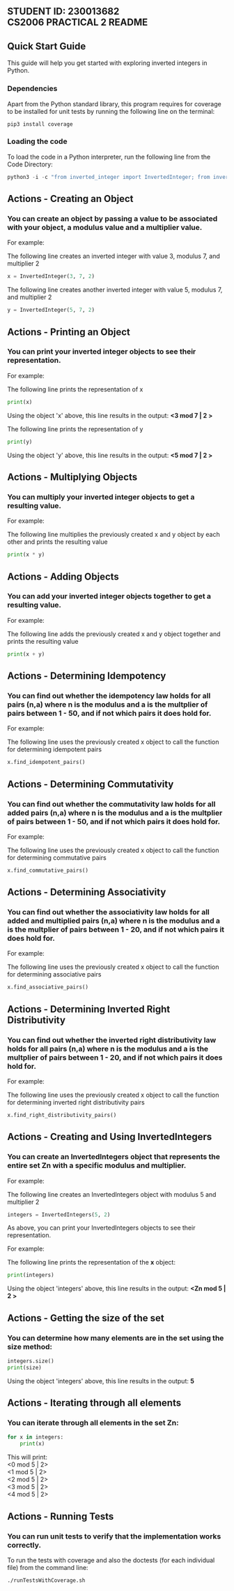 STUDENT ID: 230013682  
CS2006 PRACTICAL 2 README
---------------------------

## Quick Start Guide

This guide will help you get started with exploring inverted integers in Python.

### Dependencies

Apart from the Python standard library, this program requires for coverage to be installed for unit tests by running the following line on the terminal:
```
pip3 install coverage
```

### Loading the code

To load the code in a Python interpreter, run the following line from the Code Directory:

```python
python3 -i -c "from inverted_integer import InvertedInteger; from inverted_integers import InvertedIntegers; print('Python interpreter started with InvertedInteger and InvertedIntegers imported.')"
```

## Actions - Creating an Object
### You can create an object by passing a value to be associated with your object, a modulus value and a multiplier value.

For example:

The following line creates an inverted integer with value 3, modulus 7, and multiplier 2
```python
x = InvertedInteger(3, 7, 2)
```

The following line creates another inverted integer with value 5, modulus 7, and multiplier 2
```python
y = InvertedInteger(5, 7, 2)
```
## Actions - Printing an Object
### You can print your inverted integer objects to see their representation.

For example:

The following line prints the representation of x
```python
print(x) 
```
Using the object 'x' above, this line results in the output: **<3 mod 7 | 2 >**

The following line prints the representation of y
```python
print(y)  
```
Using the object 'y' above, this line results in the output: **<5 mod 7 | 2 >**

## Actions - Multiplying Objects
### You can multiply your inverted integer objects to get a resulting value.

For example:

The following line multiplies the previously created x and y object by each other and prints the resulting value
```python
print(x * y)
```

## Actions - Adding Objects
### You can add your inverted integer objects together to get a resulting value.

For example:

The following line adds the previously created x and y object together and prints the resulting value
```python
print(x + y)
```

## Actions - Determining Idempotency
### You can find out whether the idempotency law holds for all pairs (n,a) where n is the modulus and a is the multplier of pairs between 1 - 50, and if not which pairs it **does** hold for.

For example: 

The following line uses the previously created x object to call the function for determining idempotent pairs
```python
x.find_idempotent_pairs()
```


## Actions - Determining Commutativity
### You can find out whether the commutativity law holds for all added pairs (n,a) where n is the modulus and a is the multplier of pairs between 1 - 50, and if not which pairs it **does** hold for.

For example: 

The following line uses the previously created x object to call the function for determining commutative pairs
```python
x.find_commutative_pairs()
```


## Actions - Determining Associativity
### You can find out whether the associativity law holds for all added and multiplied pairs (n,a) where n is the modulus and a is the multplier of pairs between 1 - 20, and if not which pairs it **does** hold for.

For example: 

The following line uses the previously created x object to call the function for determining associative pairs
```python
x.find_associative_pairs()
```

## Actions - Determining Inverted Right Distributivity
### You can find out whether the inverted right distributivity law holds for all pairs (n,a) where n is the modulus and a is the multplier of pairs between 1 - 20, and if not which pairs it **does** hold for.

For example: 

The following line uses the previously created x object to call the function for determining inverted right distributivity pairs
```python
x.find_right_distributivity_pairs()
```

## Actions - Creating and Using InvertedIntegers
### You can create an InvertedIntegers object that represents the entire set Zn with a specific modulus and multiplier.

For example:

The following line creates an InvertedIntegers object with modulus 5 and multiplier 2
```python
integers = InvertedIntegers(5, 2)
```
As above, you can print your InvertedIntegers objects to see their representation.

For example:

The following line prints the representation of the **x** object:
```python
print(integers)
```
Using the object 'integers' above, this line results in the output: **<Zn mod 5 | 2 >**

## Actions - Getting the size of the set
### You can determine how many elements are in the set using the size method:

```python
integers.size()
print(size)
```
Using the object 'integers' above, this line results in the output: **5**

## Actions - Iterating through all elements
### You can iterate through all elements in the set Zn:

```python
for x in integers:
    print(x)
```
This will print:\
<0 mod 5 | 2>\
<1 mod 5 | 2>\
<2 mod 5 | 2>\
<3 mod 5 | 2>\
<4 mod 5 | 2>

## Actions - Running Tests
### You can run unit tests to verify that the implementation works correctly.

To run the tests with coverage and also the doctests (for each individual file) from the command line:
```bash
./runTestsWithCoverage.sh
```